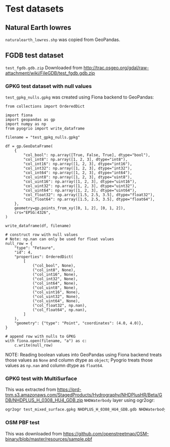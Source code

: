 # Test datasets

## Natural Earth lowres

`naturalearth_lowres.shp` was copied from GeoPandas.

## FGDB test dataset

`test_fgdb.gdb.zip`
Downloaded from http://trac.osgeo.org/gdal/raw-attachment/wiki/FileGDB/test_fgdb.gdb.zip

### GPKG test dataset with null values

`test_gpkg_nulls.gpkg` was created using Fiona backend to GeoPandas:

```
from collections import OrderedDict

import fiona
import geopandas as gp
import numpy as np
from pyogrio import write_dataframe

filename = "test_gpkg_nulls.gpkg"

df = gp.GeoDataFrame(
    {
        "col_bool": np.array([True, False, True], dtype="bool"),
        "col_int8": np.array([1, 2, 3], dtype="int8"),
        "col_int16": np.array([1, 2, 3], dtype="int16"),
        "col_int32": np.array([1, 2, 3], dtype="int32"),
        "col_int64": np.array([1, 2, 3], dtype="int64"),
        "col_uint8": np.array([1, 2, 3], dtype="uint8"),
        "col_uint16": np.array([1, 2, 3], dtype="uint16"),
        "col_uint32": np.array([1, 2, 3], dtype="uint32"),
        "col_uint64": np.array([1, 2, 3], dtype="uint64"),
        "col_float32": np.array([1.5, 2.5, 3.5], dtype="float32"),
        "col_float64": np.array([1.5, 2.5, 3.5], dtype="float64"),
    },
    geometry=gp.points_from_xy([0, 1, 2], [0, 1, 2]),
    crs="EPSG:4326",
)

write_dataframe(df, filename)

# construct row with null values
# Note: np.nan can only be used for float values
null_row = {
    "type": "Fetaure",
    "id": 4,
    "properties": OrderedDict(
        [
            ("col_bool", None),
            ("col_int8", None),
            ("col_int16", None),
            ("col_int32", None),
            ("col_int64", None),
            ("col_uint8", None),
            ("col_uint16", None),
            ("col_uint32", None),
            ("col_uint64", None),
            ("col_float32", np.nan),
            ("col_float64", np.nan),
        ]
    ),
    "geometry": {"type": "Point", "coordinates": (4.0, 4.0)},
}

# append row with nulls to GPKG
with fiona.open(filename, "a") as c:
    c.write(null_row)
```

NOTE: Reading boolean values into GeoPandas using Fiona backend treats those
values as `None` and column dtype as `object`; Pyogrio treats those values as
`np.nan` and column dtype as `float64`.

### GPKG test with MultiSurface

This was extracted from https://prd-tnm.s3.amazonaws.com/StagedProducts/Hydrography/NHDPlusHR/Beta/GDB/NHDPLUS_H_0308_HU4_GDB.zip
`NHDWaterbody` layer using ogr2ogr:

```bash
ogr2ogr test_mixed_surface.gpkg NHDPLUS_H_0308_HU4_GDB.gdb NHDWaterbody -where '"NHDPlusID" = 15000300070477' -select "NHDPlusID"
```

### OSM PBF test

This was downloaded from https://github.com/openstreetmap/OSM-binary/blob/master/resources/sample.pbf

